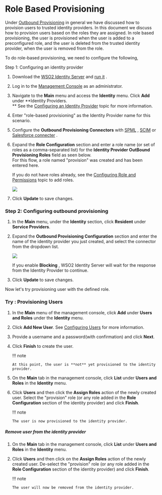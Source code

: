 # Role Based Provisioning

Under [Outbound
Provisioning](https://docs.wso2.com/display/IS530/Outbound+Provisioning)
in general we have discussed how to provision users to trusted identity
providers. In this document we discuss how to provision users based on
the roles they are assigned. In role based provisioning, the user is
provisioned when the user is added to a preconfigured role, and the user
is deleted from the trusted identity provider, when the user is removed
from the role.

To do role-based provisioning, we need to configure the following,

Step 1: Configuring an identity provider

1.  Download the [WSO2 Identity
    Server](http://wso2.com/products/identity-server/) and [run
    it](https://docs.wso2.com/display/IS510/Running+the+Product) .
2.  Log in to the [Management
    Console](https://docs.wso2.com/display/IS540/Getting+Started+with+the+Management+Console)
    as an administrator.
3.  Navigate to the **Main** menu and access the **Identity** menu.
    Click **Add** under **Identity Providers.  
    ** See the [Configuring an Identity
    Provider](https://docs.wso2.com/display/IS540/Configuring+an+Identity+Provider)
    topic for more information.
4.  Enter "role-based provisioning" as the Identity Provider name for
    this scenario.
5.  Configure the **Outbound Provisioning Connectors** with
    [SPML](https://docs.wso2.com/display/IS540/Outbound+Provisioning+with+SPML#OutboundProvisioningwithSPML-Configuringanidentityprovider)
    ,
    [SCIM](https://docs.wso2.com/display/IS540/Outbound+Provisioning+with+SCIM#OutboundProvisioningwithSCIM-Configuringanidentityprovider)
    or [Salesforce
    connecter](https://docs.wso2.com/display/IS540/Outbound+Provisioning+with+Salesforce#OutboundProvisioningwithSalesforce-Configuringtheidentityprovider)
    .
6.  Expand the **Role Configuration** section and enter a role name (or
    set of roles as a comma-separated list) for the **Identity Provider
    OutBound Provisioning Roles** field as seen below.  
    For this flow, a role named "provision" was created and has been
    entered here.

    If you do not have roles already, see the [Configuring Role and
    Permissions](https://docs.wso2.com/display/IS540/Configuring+Roles+and+Permissions#ConfiguringRolesandPermissions-addU)
    topic to add roles.

    ![](attachments/103330270/103330272.png)

7.  Click **Update** to save changes.

### Step 2: Configuring outbound provisioning

1.  In the **Main** menu, under the **Identity** section, click
    **Resident** under **Service Providers**.
2.  Expand the **Outbound Provisioning Configuration** section and enter
    the name of the identity provider you just created, and select the
    connector from the dropdown list.

    ![](attachments/103330270/103330273.png)

    If you enable **Blocking** , WSO2 Identity Server will wait for the
    response from the Identity Provider to continue.

3.  Click **Update** to save changes.

Now let's try provisioning user with the defined role.

### Try : Provisioning Users

1.  In the **Main** menu of the management console, click **Add** under
    **Users and Roles** under the **Identity** menu.
2.  Click **Add New User**. See [Configuring
    Users](https://docs.wso2.com/display/IS540/Configuring+Users) for
    more information.
3.  Provide a username and a password(with confirmation) and click
    **Next**.
4.  Click **Finish** to create the user.

    !!! note
    
        At this point, the user is **not** yet provisioned to the identity
        provider.
    

5.  On the **Main** tab in the management console, click **List** under
    **Users and Roles** in the **Identity** menu.
6.  Click **Users** and then click the **Assign Roles** action of the
    newly created user. Select the "provision" role (or any role added
    in the **Role Configuration** section of the identity provider) and
    click **Finish**.

    !!! note
    
        The user is now provisioned to the identity provider.
    

##### Remove user from the identity provider

1.  On the **Main** tab in the management console, click **List** under
    **Users and Roles** in the **Identity** menu.
2.  Click **Users** and then click on the **Assign Roles** action of the
    newly created user. De-select the "provision" role (or any role
    added in the **Role Configuration** section of the identity
    provider) and click **Finish**.

    !!! note
    
        The user will now be removed from the identity provider.
    
